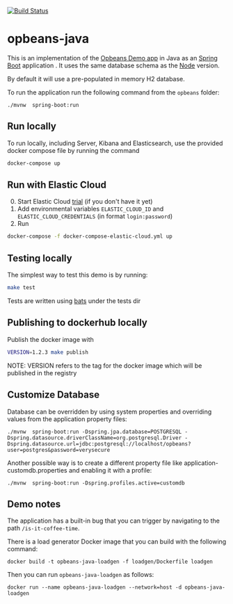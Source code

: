 [![Build Status](https://apm-ci.elastic.co/buildStatus/icon?job=apm-agent-java%2Fopbeans-java-mbp%2Fmaster)](https://apm-ci.elastic.co/job/apm-agent-java/job/opbeans-java-mbp/job/master/)

# opbeans-java
This is an implementation of the [Opbeans Demo app](http://opbeans.com) in Java as an [Spring Boot](https://projects.spring.io/spring-boot/) application . It uses the same
database schema as the [Node](https://github.com/opbeat/opbeans) version.

By default it will use a pre-populated in memory H2 database.

To run the application run the following command from the `opbeans` folder:

    ./mvnw  spring-boot:run

## Run locally
To run locally, including Server, Kibana and Elasticsearch, use the provided docker compose file by running the command
```bash   
docker-compose up
```

## Run with Elastic Cloud

0. Start Elastic Cloud [trial](https://www.elastic.co/cloud/elasticsearch-service/signup) (if you don't have it yet)
1. Add environmental variables `ELASTIC_CLOUD_ID` and `ELASTIC_CLOUD_CREDENTIALS` (in format `login:password`)
2. Run
```bash
docker-compose -f docker-compose-elastic-cloud.yml up
```

## Testing locally

The simplest way to test this demo is by running:

```bash
make test
```

Tests are written using [bats](https://github.com/sstephenson/bats) under the tests dir

## Publishing to dockerhub locally

Publish the docker image with

```bash
VERSION=1.2.3 make publish
```

NOTE: VERSION refers to the tag for the docker image which will be published in the registry

## Customize Database

Database can be overridden by using system properties and overriding values from the application property files:

    ./mvnw  spring-boot:run -Dspring.jpa.database=POSTGRESQL -Dspring.datasource.driverClassName=org.postgresql.Driver -Dspring.datasource.url=jdbc:postgresql://localhost/opbeans?user=postgres&password=verysecure

Another possible way is to create a different property file like application-customdb.properties and enabling it with a profile:

    ./mvnw  spring-boot:run -Dspring.profiles.active=customdb

## Demo notes

The application has a built-in bug that you can trigger by navigating to the path `/is-it-coffee-time`.

There is a load generator Docker image that you can build with the following command:

    docker build -t opbeans-java-loadgen -f loadgen/Dockerfile loadgen

Then you can run `opbeans-java-loadgen` as follows:

    docker run --name opbeans-java-loadgen --network=host -d opbeans-java-loadgen 
